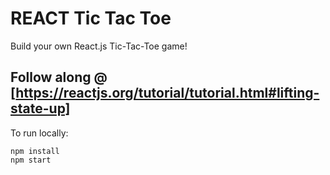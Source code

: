 # REACT Tic Tac Toe

Build your own React.js Tic-Tac-Toe game!

## Follow along @ [https://reactjs.org/tutorial/tutorial.html#lifting-state-up]

To run locally:

```
npm install
npm start
```
